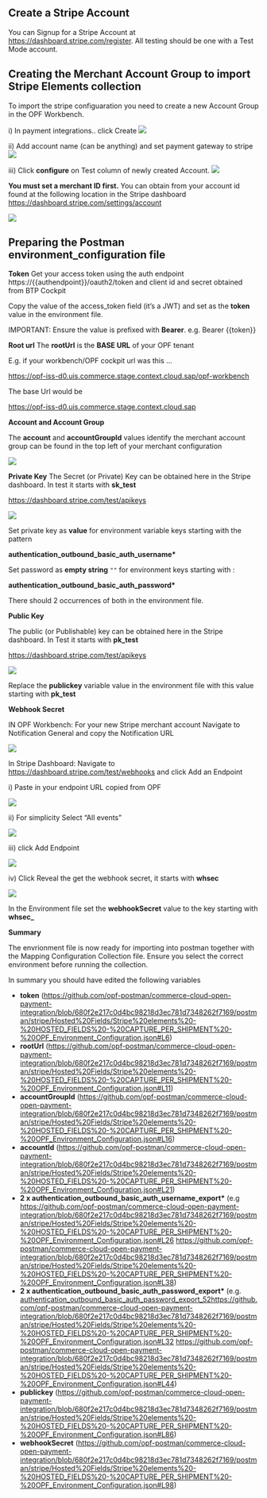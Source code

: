 ## Create a Stripe Account ##
You can Signup for a Stripe Account at https://dashboard.stripe.com/register.
All testing should be one with a Test Mode account.

## Creating the Merchant Account Group to import Stripe Elements collection
To import the stripe configuaration you need to create a new Account Group in the OPF Workbench.

i) In payment integrations.. click Create
![](images/opf-payment-integrations.png)

ii) Add account name (can be anything) and set payment gateway to stripe
![](images/stripe-elements-set-gateway.png)

iii) Click **configure** on Test column of newly created Account.
![](images/opf-account-group-id.png)

**You must set a merchant ID first.**
You can obtain from your account id found at the following location in the Stripe dashboard <https://dashboard.stripe.com/settings/account>

![](images/stripe-elements-get-account.png)

## Preparing the Postman environment_configuration file

**Token**
Get your access token using the auth endpoint https://{{authendpoint}}/oauth2/token and client id and secret obtained from BTP Cockpit

Copy the value of the access_token field (it’s a JWT) and set as the **token** value in the environment file.

IMPORTANT: Ensure the value is prefixed with **Bearer**. e.g. Bearer {{token}}

**Root url**
The **rootUrl** is the **BASE URL** of your OPF tenant

E.g. if your workbench/OPF cockpit url was this …

<https://opf-iss-d0.uis.commerce.stage.context.cloud.sap/opf-workbench>

The base Url would be

https://opf-iss-d0.uis.commerce.stage.context.cloud.sap

**Account and Account Group**

The **account** and **accountGroupId** values identify the merchant account group can be found in the top left of your merchant configuration

![](images/opf-account-group-id.png)

**Private Key**
The Secret (or Private) Key can be obtained here in the Stripe dashboard. In test it starts with **sk_test**

<https://dashboard.stripe.com/test/apikeys>

![](images/stripe-elements-get-secret-key.png)

Set private key as **value** for environment variable keys starting with the pattern

**authentication_outbound_basic_auth_username\***

Set password as **empty string** ``""`` for environment keys starting with :

**authentication_outbound_basic_auth_password\***

There should 2 occurrences of both in the environment file.

**Public Key**

The public (or Publishable) key can be obtained here in the Stripe dashboard. In Test it starts with **pk_test**

<https://dashboard.stripe.com/test/apikeys>

![](images/stripe-elements-get-public-key.png)

Replace the **publickey** variable value in the environment file with this value starting with **pk_test**

**Webhook Secret**

IN OPF Workbench: For your new Stripe merchant account Navigate to Notification General and copy the Notification URL

![](images/opf-get-notification-url.png)

In Stripe Dashboard: Navigate to <https://dashboard.stripe.com/test/webhooks> and click Add an Endpoint

i) Paste in your endpoint URL copied from OPF

![](images/stripe-elements-paste-webook.png)

ii) For simplicity Select “All events”

![](images/stripe-elements-select-events.png)

iii) click Add Endpoint

![](images/stripe-elements-add-endpoint.png)

iv) Click Reveal the get the webhook secret, it starts with **whsec**

![](images/stripe-elements-reveal-whsecret.png)

In the Environment file set the **webhookSecret** value to the key starting with **whsec_**

**Summary**

The envrionment file is now ready for importing into postman together with the Mapping Configuration Collection file. Ensure you select the correct environment before running the collection.

In summary you should have edited the following variables

- **token** (https://github.com/opf-postman/commerce-cloud-open-payment-integration/blob/680f2e217c0d4bc98218d3ec781d7348262f7169/postman/stripe/Hosted%20Fields/Stripe%20elements%20-%20HOSTED_FIELDS%20-%20CAPTURE_PER_SHIPMENT%20-%20OPF_Environment_Configuration.json#L6)
- **rootUrl** (https://github.com/opf-postman/commerce-cloud-open-payment-integration/blob/680f2e217c0d4bc98218d3ec781d7348262f7169/postman/stripe/Hosted%20Fields/Stripe%20elements%20-%20HOSTED_FIELDS%20-%20CAPTURE_PER_SHIPMENT%20-%20OPF_Environment_Configuration.json#L11)
- **accountGroupId** (https://github.com/opf-postman/commerce-cloud-open-payment-integration/blob/680f2e217c0d4bc98218d3ec781d7348262f7169/postman/stripe/Hosted%20Fields/Stripe%20elements%20-%20HOSTED_FIELDS%20-%20CAPTURE_PER_SHIPMENT%20-%20OPF_Environment_Configuration.json#L16) 
- **accountId** (https://github.com/opf-postman/commerce-cloud-open-payment-integration/blob/680f2e217c0d4bc98218d3ec781d7348262f7169/postman/stripe/Hosted%20Fields/Stripe%20elements%20-%20HOSTED_FIELDS%20-%20CAPTURE_PER_SHIPMENT%20-%20OPF_Environment_Configuration.json#L21)
- **2 x authentication_outbound_basic_auth_username_export\*** (e.g https://github.com/opf-postman/commerce-cloud-open-payment-integration/blob/680f2e217c0d4bc98218d3ec781d7348262f7169/postman/stripe/Hosted%20Fields/Stripe%20elements%20-%20HOSTED_FIELDS%20-%20CAPTURE_PER_SHIPMENT%20-%20OPF_Environment_Configuration.json#L26 https://github.com/opf-postman/commerce-cloud-open-payment-integration/blob/680f2e217c0d4bc98218d3ec781d7348262f7169/postman/stripe/Hosted%20Fields/Stripe%20elements%20-%20HOSTED_FIELDS%20-%20CAPTURE_PER_SHIPMENT%20-%20OPF_Environment_Configuration.json#L38)
- **2 x authentication_outbound_basic_auth_password_export\*** (e.g. [authentication_outbound_basic_auth_password_export_52](https://github.com/opf-postman/commerce-cloud-open-payment-integration/blob/680f2e217c0d4bc98218d3ec781d7348262f7169/postman/stripe/Hosted%20Fields/Stripe%20elements%20-%20HOSTED_FIELDS%20-%20CAPTURE_PER_SHIPMENT%20-%20OPF_Environment_Configuration.json#L32)https://github.com/opf-postman/commerce-cloud-open-payment-integration/blob/680f2e217c0d4bc98218d3ec781d7348262f7169/postman/stripe/Hosted%20Fields/Stripe%20elements%20-%20HOSTED_FIELDS%20-%20CAPTURE_PER_SHIPMENT%20-%20OPF_Environment_Configuration.json#L32 https://github.com/opf-postman/commerce-cloud-open-payment-integration/blob/680f2e217c0d4bc98218d3ec781d7348262f7169/postman/stripe/Hosted%20Fields/Stripe%20elements%20-%20HOSTED_FIELDS%20-%20CAPTURE_PER_SHIPMENT%20-%20OPF_Environment_Configuration.json#L44)
- **publickey** (https://github.com/opf-postman/commerce-cloud-open-payment-integration/blob/680f2e217c0d4bc98218d3ec781d7348262f7169/postman/stripe/Hosted%20Fields/Stripe%20elements%20-%20HOSTED_FIELDS%20-%20CAPTURE_PER_SHIPMENT%20-%20OPF_Environment_Configuration.json#L86)
- **webhookSecret** (https://github.com/opf-postman/commerce-cloud-open-payment-integration/blob/680f2e217c0d4bc98218d3ec781d7348262f7169/postman/stripe/Hosted%20Fields/Stripe%20elements%20-%20HOSTED_FIELDS%20-%20CAPTURE_PER_SHIPMENT%20-%20OPF_Environment_Configuration.json#L98)
